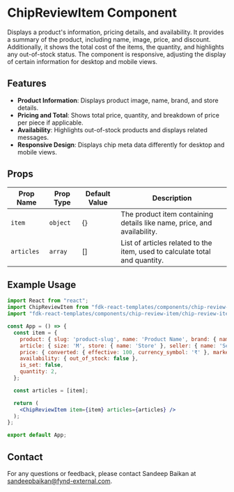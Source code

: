 # ChipReviewItem Component

Displays a product's information, pricing details, and availability. It provides a summary of the product, including name, image, price, and discount. Additionally, it shows the total cost of the items, the quantity, and highlights any out-of-stock status. The component is responsive, adjusting the display of certain information for desktop and mobile views.

## Features
- **Product Information**: Displays product image, name, brand, and store details.
- **Pricing and Total**: Shows total price, quantity, and breakdown of price per piece if applicable.
- **Availability**: Highlights out-of-stock products and displays related messages.
- **Responsive Design**: Displays chip meta data differently for desktop and mobile views.

## Props

| Prop Name      | Prop Type      | Default Value | Description                                                                 |
|----------------|----------------|---------------|-----------------------------------------------------------------------------|
| `item`         | `object`       | {}            | The product item containing details like name, price, and availability.      |
| `articles`     | `array`        | []            | List of articles related to the item, used to calculate total and quantity. |

## Example Usage

```jsx
import React from "react";
import ChipReviewItem from "fdk-react-templates/components/chip-review-item/chip-review-item";
import "fdk-react-templates/components/chip-review-item/chip-review-item.css"; // CSS path

const App = () => {
  const item = {
    product: { slug: 'product-slug', name: 'Product Name', brand: { name: 'Brand' }, images: [{ url: 'product-image.jpg' }] },
    article: { size: 'M', store: { name: 'Store' }, seller: { name: 'Seller' }, discount: '10%' },
    price: { converted: { effective: 100, currency_symbol: '₹' }, marked: 120 },
    availability: { out_of_stock: false },
    is_set: false,
    quantity: 2,
  };

  const articles = [item];

  return (
    <ChipReviewItem item={item} articles={articles} />
  );
};

export default App;

```

## Contact

For any questions or feedback, please contact Sandeep Baikan at [sandeepbaikan@fynd-external.com](mailto:sandeepbaikan@fynd-external.com).